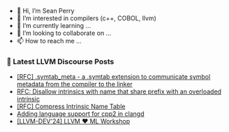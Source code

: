 - 👋 Hi, I’m Sean Perry
- 👀 I’m interested in compilers (c++, COBOL, llvm)
- 🌱 I’m currently learning ...
- 💞️ I’m looking to collaborate on ...
- 📫 How to reach me ...

<!---
s66perry/s66perry is a ✨ special ✨ repository because its `README.md` (this file) appears on your GitHub profile.
You can click the Preview link to take a look at your changes.
--->
### 📕 Latest LLVM Discourse Posts

<!-- DISCOURSE-LLVM:START -->
- [[RFC] .symtab_meta - a .symtab extension to communicate symbol metadata from the compiler to the linker](https://discourse.llvm.org/t/rfc-symtab-meta-a-symtab-extension-to-communicate-symbol-metadata-from-the-compiler-to-the-linker/82352#post_15)
- [RFC: Disallow intrinsics with name that share prefix with an overloaded intrinsic](https://discourse.llvm.org/t/rfc-disallow-intrinsics-with-name-that-share-prefix-with-an-overloaded-intrinsic/81288#post_9)
- [[RFC] Compress Intrinsic Name Table](https://discourse.llvm.org/t/rfc-compress-intrinsic-name-table/82412#post_16)
- [Adding language support for cpp2 in clangd](https://discourse.llvm.org/t/adding-language-support-for-cpp2-in-clangd/82434#post_8)
- [[LLVM-DEV&#39;24] LLVM :hearts: ML Workshop](https://discourse.llvm.org/t/llvm-dev24-llvm-ml-workshop/80646#post_2)
<!-- DISCOURSE-LLVM:END -->

